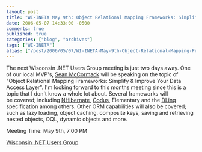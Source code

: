```yaml
---
layout: post
title: "WI-INETA May 9th: Object Relational Mapping Frameworks: Simplify & Improve Your Data Access Layer"
date: 2006-05-07 14:33:00 -0500
comments: true
published: true
categories: ["blog", "archives"]
tags: ["WI-INETA"]
alias: ["/post/2006/05/07/WI-INETA-May-9th-Object-Relational-Mapping-Frameworks-Simplify-Improve-Your-Data-Access-Layer", "/post/2006/05/07/wi-ineta-may-9th-object-relational-mapping-frameworks-simplify-improve-your-data-access-layer"]
---
```

<!-- more -->
<p>The next Wisconsin .NET Users Group meeting is just two days away. One of our local MVP's, <a href="http://adapdev.com">Sean McCormack</a> will be speaking on the topic of "Object Relational Mapping Frameworks: Simplify &amp; Improve Your Data Access Layer". I'm looking forward to this months meeting since this is a topic that I don't know a whole lot about.&nbsp;Several frameworks will be&nbsp;covered; including <a href="http://www.nhibernate.org/">NHibernate</a>, <a href="http://adapdev.com/codus/index.aspx">Codus</a>, Elementary and the <a href="http://msdn.microsoft.com/data/linq/">DLinq </a>specification among others. Other ORM capabilities will also be covered; such as lazy loading, object caching, composite keys, saving and retrieving nested objects, OQL, dynamic objects and more.</p>
<p>Meeting Time: May 9th, 7:00 PM</p>
<p><a href="http://wi-ineta.org">Wisconsin .NET Users Group</a></p>
